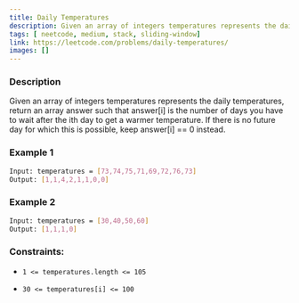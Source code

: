 ```yaml
---
title: Daily Temperatures
description: Given an array of integers temperatures represents the daily temperatures, return an array answer such that answer[i] is the number of days you have to wait after the ith day to get a warmer temperature. If there is no future day for which this is possible, keep answer[i] == 0 instead.
tags: [ neetcode, medium, stack, sliding-window]
link: https://leetcode.com/problems/daily-temperatures/
images: []
---
```


### Description

Given an array of integers temperatures represents the daily temperatures, return an array answer such that answer[i] is the number of days you have to wait after the ith day to get a warmer temperature. If there is no future day for which this is possible, keep answer[i] == 0 instead.

### Example 1

```bash
Input: temperatures = [73,74,75,71,69,72,76,73]
Output: [1,1,4,2,1,1,0,0]
```

### Example 2

```bash
Input: temperatures = [30,40,50,60]
Output: [1,1,1,0]
```

### Constraints:

-     1 <= temperatures.length <= 105
-     30 <= temperatures[i] <= 100
